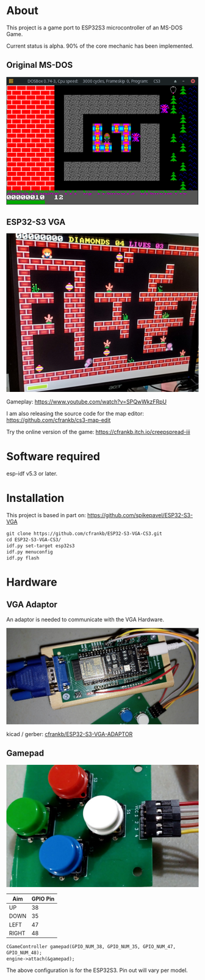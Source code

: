 # About

This project is a game port to ESP32S3 microcontroller of an MS-DOS Game.

Current status is alpha. 90% of the core mechanic has been implemented.

## Original MS-DOS

![Image](techdocs/images/Screenshot_2022-10-19_21-01-20.png "icon")

## ESP32-S3 VGA

![Image](techdocs/images/20241221_100753-crop.jpg "icon")

Gameplay: https://www.youtube.com/watch?v=SPQwWkzFRpU

I am also releasing the source code for the map editor:
https://github.com/cfrankb/cs3-map-edit

Try the online version of the game:
https://cfrankb.itch.io/creepspread-iii

# Software required

esp-idf v5.3 or later.

# Installation

This project is based in part on: https://github.com/spikepavel/ESP32-S3-VGA

```Shell
git clone https://github.com/cfrankb/ESP32-S3-VGA-CS3.git
cd ESP32-S3-VGA-CS3/
idf.py set-target esp32s3
idf.py menuconfig
idf.py flash
```

# Hardware

## VGA Adaptor

An adaptor is needed to communicate with the VGA Hardware.


![Image](techdocs/images/20250202_211146-crop.jpg "icon")


kicad / gerber: [cfrankb/ESP32-S3-VGA-ADAPTOR](https://github.com/cfrankb/ESP32-S3-VGA-ADAPTOR)


## Gamepad

![Image](techdocs/images/20241222_072413-crop.jpg "icon")



| Aim   | GPIO Pin |
| ----- | -------- |
| UP    | 38       |
| DOWN  | 35       |
| LEFT  | 47       |
| RIGHT | 48       |

```
CGameController gamepad(GPIO_NUM_38, GPIO_NUM_35, GPIO_NUM_47, GPIO_NUM_48);
engine->attach(&gamepad);
```

The above configuration is for the ESP32S3. Pin out will vary per model.

